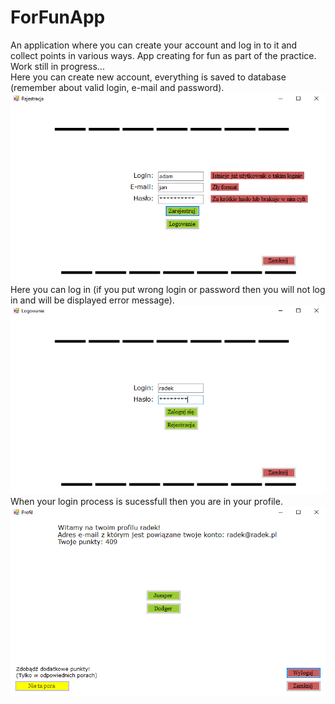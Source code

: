 # ForFunApp
An application where you can create your account and log in to it and collect points in various ways. App creating for fun 
as part of the practice. Work still in progress... <br />
Here you can create new account, everything is saved to database (remember about valid login, e-mail and password).<br />
![](images/2.PNG)<br />
Here you can log in (if you put wrong login or password then you will not log in and will be displayed error message).<br />
![](images/1.PNG)<br />
When your login process is sucessfull then you are in your profile.<br />
![](images/3.PNG)
